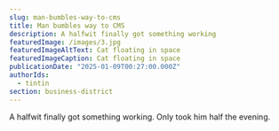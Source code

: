 ```yaml
---
slug: man-bumbles-way-to-cms
title: Man bumbles way to CMS
description: A halfwit finally got something working
featuredImage: /images/3.jpg
featuredImageAltText: Cat floating in space
featuredImageCaption: Cat floating in space
publicationDate: "2025-01-09T00:27:00.000Z"
authorIds:
  - tintin
section: business-district
---
```

A halfwit finally got something working. Only took him half the evening.
